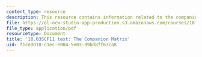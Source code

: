 ```yaml
---
content_type: resource
description: This resource contains information related to the companion matrix.
file: https://ol-ocw-studio-app-production.s3.amazonaws.com/courses/18-03sc-differential-equations-fall-2011/f1cedd18c1ece0045e03d9bd8ff63ca8_MIT18_03SCF11_s32_9text.pdf
file_type: application/pdf
resourcetype: Document
title: '18.03SCF11 text: The Companion Matrix'
uid: f1cedd18-c1ec-e004-5e03-d9bd8ff63ca8
---
```

